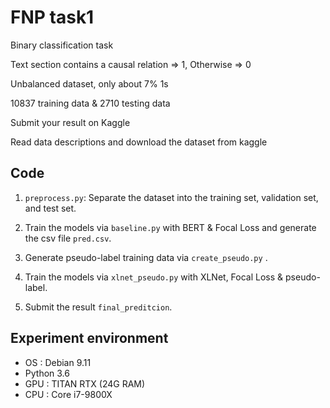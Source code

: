 # FNP task1
Binary classification task

Text section contains a causal relation => 1, Otherwise => 0

Unbalanced dataset, only about 7% 1s

10837 training data & 2710 testing data

Submit your result on Kaggle

Read data descriptions and download the dataset from kaggle

## Code

1. `preprocess.py`: Separate the dataset into the training set, validation set, and test set.

2. Train the models via `baseline.py` with BERT & Focal Loss and generate the csv file `pred.csv`.

3. Generate pseudo-label training data via `create_pseudo.py` .

4. Train the models via `xlnet_pseudo.py` with XLNet, Focal Loss & pseudo-label.

5. Submit the result `final_preditcion`.


## Experiment environment

* OS : Debian 9.11
* Python 3.6
* GPU : TITAN RTX (24G RAM)
* CPU : Core i7-9800X
